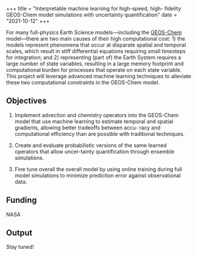 +++
title = "Interpretable machine learning for high-speed, high- fidelity GEOS-Chem model simulations with uncertainty quantification"
date = "2021-10-12"
+++

For many full-physics Earth Science models—including the [GEOS-Chem](https://geos-chem.seas.harvard.edu/) model—there are two main causes of their high computational cost: 1) the models represent phenomena that occur at disparate spatial and temporal scales, which result in stiff differential equations requiring small timesteps for integration; and 2) representing (part of) the Earth System requires a large number of state variables, resulting in a large memory footprint and computational burden for processes that operate on each state variable. This project will leverage advanced machine learning techniques to alleviate these two computational constraints in the GEOS-Chem model.

## Objectives


1. Implement advection and chemistry operators into the GEOS-Chem model that use machine learning to estimate temporal and spatial gradients, allowing better tradeoffs between accu- racy and computational efficiency than are possible with traditional techniques.

2. Create and evaluate probabilistic versions of the same learned operators that allow uncer-tainty quantification through ensemble simulations.

3. Fine tune overall the overall model by using online training during full model simulations to minimize prediction error against observational data.

## Funding

NASA

## Output

Stay tuned!
